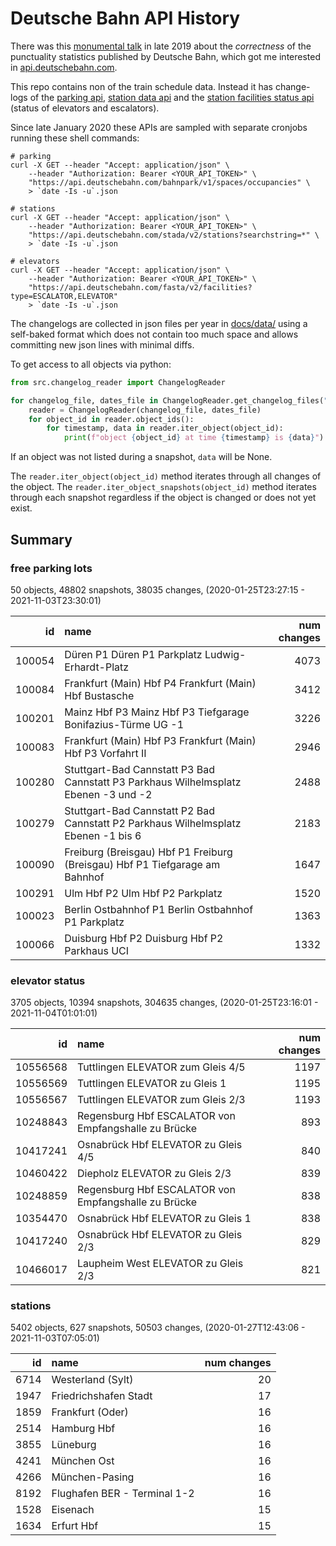 # Deutsche Bahn API History

There was this [monumental talk](https://media.ccc.de/v/36c3-10652-bahnmining_-_punktlichkeit_ist_eine_zier)
in late 2019 about the *correctness* of the punctuality statistics published by
Deutsche Bahn, which got me interested in [api.deutschebahn.com](https://api.deutschebahn.com).

This repo contains non of the train schedule data. Instead it has change-logs of the
[parking api](https://developer.deutschebahn.com/store/apis/info?name=BahnPark&version=v1&provider=DBOpenData),
[station data api](https://developer.deutschebahn.com/store/apis/info?name=StaDa-Station_Data&version=v2&provider=DBOpenData)
and the [station facilities status api](https://developer.deutschebahn.com/store/apis/info?name=FaSta-Station_Facilities_Status&version=v2&provider=DBOpenData)
(status of elevators and escalators).

Since late January 2020 these APIs are sampled with separate cronjobs running
these shell commands:
```shell script
# parking
curl -X GET --header "Accept: application/json" \
    --header "Authorization: Bearer <YOUR_API_TOKEN>" \
    "https://api.deutschebahn.com/bahnpark/v1/spaces/occupancies" \
    > `date -Is -u`.json

# stations
curl -X GET --header "Accept: application/json" \
    --header "Authorization: Bearer <YOUR_API_TOKEN>" \
    "https://api.deutschebahn.com/stada/v2/stations?searchstring=*" \
    > `date -Is -u`.json

# elevators
curl -X GET --header "Accept: application/json" \
    --header "Authorization: Bearer <YOUR_API_TOKEN>" \
    "https://api.deutschebahn.com/fasta/v2/facilities?type=ESCALATOR,ELEVATOR"
    > `date -Is -u`.json
```

The changelogs are collected in json files per year in [docs/data/](docs/data) 
using a self-baked format which does not contain too much space and allows committing 
new json lines with minimal diffs. 

To get access to all objects via python:
```python
from src.changelog_reader import ChangelogReader

for changelog_file, dates_file in ChangelogReader.get_changelog_files("stations"):
    reader = ChangelogReader(changelog_file, dates_file)
    for object_id in reader.object_ids():
        for timestamp, data in reader.iter_object(object_id):
            print(f"object {object_id} at time {timestamp} is {data}")
```

If an object was not listed during a snapshot, `data` will be None. 

The `reader.iter_object(object_id)` method iterates through all changes of the 
object. The `reader.iter_object_snapshots(object_id)` method iterates through 
each snapshot regardless if the object is changed or does not yet exist.


## Summary

### free parking lots
 
50 objects, 48802 snapshots, 38035 changes, (2020-01-25T23:27:15 - 2021-11-03T23:30:01)

|     id | name                                                                                |   num changes |
|-------:|:------------------------------------------------------------------------------------|--------------:|
| 100054 | Düren P1 Düren P1 Parkplatz Ludwig-Erhardt-Platz                                    |          4073 |
| 100084 | Frankfurt (Main) Hbf P4 Frankfurt (Main) Hbf Bustasche                              |          3412 |
| 100201 | Mainz Hbf P3 Mainz Hbf P3 Tiefgarage Bonifazius-Türme UG -1                         |          3226 |
| 100083 | Frankfurt (Main) Hbf P3 Frankfurt (Main) Hbf P3 Vorfahrt II                         |          2946 |
| 100280 | Stuttgart-Bad Cannstatt P3 Bad Cannstatt P3 Parkhaus Wilhelmsplatz Ebenen -3 und -2 |          2488 |
| 100279 | Stuttgart-Bad Cannstatt P2 Bad Cannstatt P2 Parkhaus Wilhelmsplatz Ebenen -1 bis 6  |          2183 |
| 100090 | Freiburg (Breisgau) Hbf P1 Freiburg (Breisgau) Hbf P1 Tiefgarage am Bahnhof         |          1647 |
| 100291 | Ulm Hbf P2 Ulm Hbf P2 Parkplatz                                                     |          1520 |
| 100023 | Berlin Ostbahnhof P1 Berlin Ostbahnhof P1 Parkplatz                                 |          1363 |
| 100066 | Duisburg Hbf P2 Duisburg Hbf P2 Parkhaus UCI                                        |          1332 |

### elevator status
 
3705 objects, 10394 snapshots, 304635 changes, (2020-01-25T23:16:01 - 2021-11-04T01:01:01)

|       id | name                                                 |   num changes |
|---------:|:-----------------------------------------------------|--------------:|
| 10556568 | Tuttlingen ELEVATOR zum Gleis 4/5                    |          1197 |
| 10556569 | Tuttlingen ELEVATOR zu Gleis 1                       |          1195 |
| 10556567 | Tuttlingen ELEVATOR zum Gleis 2/3                    |          1193 |
| 10248843 | Regensburg Hbf ESCALATOR von Empfangshalle zu Brücke |           893 |
| 10417241 | Osnabrück Hbf ELEVATOR zu Gleis 4/5                  |           840 |
| 10460422 | Diepholz ELEVATOR zu Gleis 2/3                       |           839 |
| 10248859 | Regensburg Hbf ESCALATOR von Empfangshalle zu Brücke |           838 |
| 10354470 | Osnabrück Hbf ELEVATOR zu Gleis 1                    |           838 |
| 10417240 | Osnabrück Hbf ELEVATOR zu Gleis 2/3                  |           829 |
| 10466017 | Laupheim West ELEVATOR zu Gleis 2/3                  |           821 |

### stations
 
5402 objects, 627 snapshots, 50503 changes, (2020-01-27T12:43:06 - 2021-11-03T07:05:01)

|   id | name                         |   num changes |
|-----:|:-----------------------------|--------------:|
| 6714 | Westerland (Sylt)            |            20 |
| 1947 | Friedrichshafen Stadt        |            17 |
| 1859 | Frankfurt (Oder)             |            16 |
| 2514 | Hamburg Hbf                  |            16 |
| 3855 | Lüneburg                     |            16 |
| 4241 | München Ost                  |            16 |
| 4266 | München-Pasing               |            16 |
| 8192 | Flughafen BER - Terminal 1-2 |            16 |
| 1528 | Eisenach                     |            15 |
| 1634 | Erfurt Hbf                   |            15 |